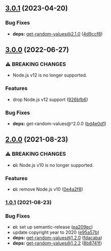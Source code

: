 ## [3.0.1](https://github.com/KenanY/secure-random-uint/compare/3.0.0...3.0.1) (2023-04-20)


### Bug Fixes

* **deps:** get-random-values@2.1.0 ([4d9ccf8](https://github.com/KenanY/secure-random-uint/commit/4d9ccf898428bf4859fc669575fd2c2d0488e6ab))

## [3.0.0](https://github.com/KenanY/secure-random-uint/compare/2.0.0...3.0.0) (2022-06-27)


### ⚠ BREAKING CHANGES

* Node.js v12 is no longer supported.

### Features

* drop Node.js v12 support ([926bfb6](https://github.com/KenanY/secure-random-uint/commit/926bfb60e21038354d84b260806bed5731cdb62b))


### Bug Fixes

* **deps:** get-random-values@^2.0.0 ([bd4e0d1](https://github.com/KenanY/secure-random-uint/commit/bd4e0d1fdba9196507b74be13c69e2a7e589c3c3))

## [2.0.0](https://github.com/KenanY/secure-random-uint/compare/1.0.1...2.0.0) (2021-08-23)


### ⚠ BREAKING CHANGES

* **ci:** Node.js v10 is no longer supported.

### Features

* **ci:** remove Node.js v10 ([0e4a2f8](https://github.com/KenanY/secure-random-uint/commit/0e4a2f8f1fe5c151cf8c0c8c990cf840e2fa7085))

### [1.0.1](https://github.com/KenanY/secure-random-uint/compare/1.0.0...1.0.1) (2021-08-23)


### Bug Fixes

* **ci:** set up semantic-release ([ea209ec](https://github.com/KenanY/secure-random-uint/commit/ea209ec0a879bff94d1d79faca06b8acd6b4ddcd))
* update copyright year to 2020 ([e95a57b](https://github.com/KenanY/secure-random-uint/commit/e95a57b367879202f1be378a680a7fc8bf8b73ad))
* **deps:** get-random-values@1.2.0 ([fdacaba](https://github.com/KenanY/secure-random-uint/commit/fdacaba7fcdbcdcdfaa1468b208ca5baa2389175))
* **deps:** get-random-values@1.2.2 ([8b8741f](https://github.com/KenanY/secure-random-uint/commit/8b8741f7178082b8bf4460e3780d0046037bc878))

